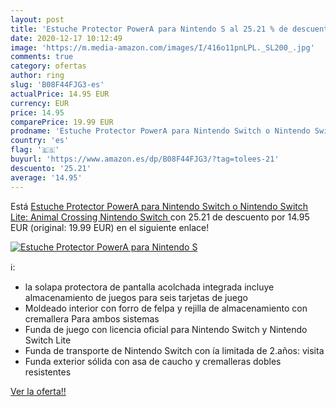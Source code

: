 ```yaml
---
layout: post
title: 'Estuche Protector PowerA para Nintendo S al 25.21 % de descuento'
date: 2020-12-17 10:12:49
image: 'https://m.media-amazon.com/images/I/416o11pnLPL._SL200_.jpg'
comments: true
category: ofertas
author: ring
slug: 'B08F44FJG3-es'
actualPrice: 14.95 EUR
currency: EUR
price: 14.95
comparePrice: 19.99 EUR
prodname: 'Estuche Protector PowerA para Nintendo Switch o Nintendo Switch Lite: Animal Crossing  Nintendo Switch '
country: 'es'
flag: '🇪🇸'
buyurl: 'https://www.amazon.es/dp/B08F44FJG3/?tag=tolees-21'
descuento: '25.21'
average: '14.95'
---
```


Está [Estuche Protector PowerA para Nintendo Switch o Nintendo Switch Lite: Animal Crossing  Nintendo Switch ](https://www.amazon.es/dp/B08F44FJG3/?tag=tolees-21) con 25.21 de descuento por 14.95 EUR (original: 19.99 EUR) en el siguiente enlace!

[![Estuche Protector PowerA para Nintendo S](https://m.media-amazon.com/images/I/416o11pnLPL._SL200_.jpg)](https://www.amazon.es/dp/B08F44FJG3/?tag=tolees-21)

ℹ️:

- la solapa protectora de pantalla acolchada integrada incluye almacenamiento de juegos para seis tarjetas de juego
- Moldeado interior con forro de felpa y rejilla de almacenamiento con cremallera Para ambos sistemas
- Funda de juego con licencia oficial para Nintendo Switch y Nintendo Switch Lite
- Funda de transporte de Nintendo Switch con ía limitada de 2.años: visita
- Funda exterior sólida con asa de caucho y cremalleras dobles resistentes

[Ver la oferta!!](https://www.amazon.es/dp/B08F44FJG3/?tag=tolees-21)

